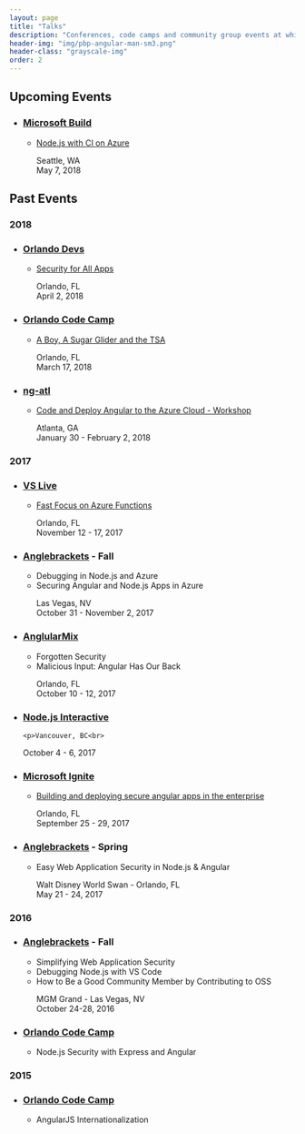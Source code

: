 ```yaml
---
layout: page
title: "Talks"
description: "Conferences, code camps and community group events at which I've talked and presented something."
header-img: "img/pbp-angular-man-sm3.png"
header-class: "grayscale-img"
order: 2
---
```


## Upcoming Events

* ### [Microsoft Build](https://www.microsoft.com/en-us/build)
  * [Node.js with CI on Azure]()
    <p>Seattle, WA<br>
    May 7, 2018</p>

## Past Events

### 2018

* ### [Orlando Devs](https://orlandodevs.com/)

  * [Security for All Apps](https://www.meetup.com/OrlandoDevs/events/248472263/)
    <p>Orlando, FL<br>
    April 2, 2018</p>

* ### [Orlando Code Camp](http://orlandocodecamp.com)

  * [A Boy, A Sugar Glider and the TSA](https://orlandocodecamp.com/sessions/Details/131)
    <p>Orlando, FL<br>
    March 17, 2018</p>

* ### [ng-atl](http://ng-atl.org)
  * [Code and Deploy Angular to the Azure Cloud - Workshop](http://ng-atl.org/Workshops)
    <p>Atlanta, GA<br>
    January 30 - February 2, 2018</p>

### 2017

* ### [VS Live](https://live360events.com/Events/Orlando-2017/)
  * [Fast Focus on Azure Functions](https://live360events.com/Events/Orlando-2017/Sessions/Tuesday/VST15-Fast-Focus-on-Azure-Functions.aspx)
    <p>Orlando, FL<br>
    November 12 - 17, 2017</p>
* ### [Anglebrackets](https://anglebrackets.org/#!/speakers/Brian%20Clark) - Fall
  * Debugging in Node.js and Azure
  * Securing Angular and Node.js Apps in Azure
    <p>Las Vegas, NV<br>
    October 31 - November 2, 2017</p>
* ### [AnglularMix](https://www.angularmix.com/#!/speakers/Brian%20Clark)
  * Forgotten Security
  * Malicious Input: Angular Has Our Back
    <p>Orlando, FL<br>
    October 10 - 12, 2017</p>
* ### [Node.js Interactive](http://events.linuxfoundation.org/events/archive/2017/node-interactive)
      <p>Vancouver, BC<br>
  October 4 - 6, 2017</p>
* ### [Microsoft Ignite](https://www.microsoft.com/en-us/ignite)
  * [Building and deploying secure angular apps in the enterprise](https://myignite.microsoft.com/sessions/55304)
    <p>Orlando, FL<br>September 25 - 29, 2017</p>
* ### [Anglebrackets](https://anglebrackets.org/) - Spring
  * Easy Web Application Security in Node.js & Angular
    <p>Walt Disney World Swan - Orlando, FL<br>
    May 21 - 24, 2017</p>

### 2016

* ### [Anglebrackets](https://anglebrackets.org/) - Fall

  * Simplifying Web Application Security
  * Debugging Node.js with VS Code
  * How to Be a Good Community Member by Contributing to OSS
    <p>MGM Grand - Las Vegas, NV<br>
    October 24-28, 2016</p>

* ### [Orlando Code Camp](http://orlandocodecamp.com/)
  * Node.js Security with Express and Angular

### 2015

* ### [Orlando Code Camp](http://orlandocodecamp.com/)
  * AngularJS Internationalization
